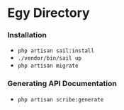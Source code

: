 # Egy Directory


### Installation
- `php artisan sail:install`
- `./vendor/bin/sail up`
- `php artisan migrate`

### Generating API Documentation
- `php artisan scribe:generate`
